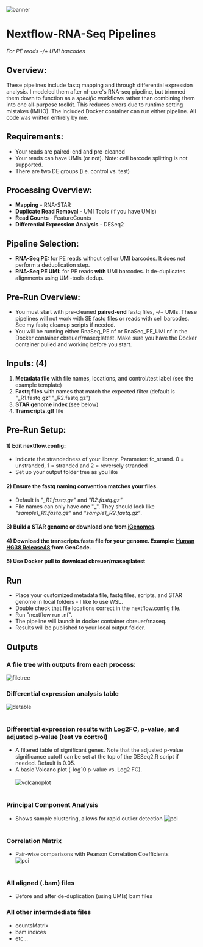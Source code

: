 <img src="./media/banner.jpg" alt="banner" /><br>
# Nextflow-RNA-Seq Pipelines
<i>For PE reads -/+ UMI barcodes</i>

## Overview:
These pipelines include fastq mapping and through differential expression analysis. I modeled them after nf-core's RNA-seq pipeline, but trimmed them down to function as a <i>specific</i> workflows rather than combining them into one all-purpose toolkit. This reduces errors due to runtime setting mistakes (IMHO). The included Docker container can run either pipeline. All code was written entirely by me.

## Requirements:
- Your reads are paired-end and pre-cleaned
- Your reads can have UMIs (or not). Note: cell barcode splitting is not supported.
- There are two DE groups (i.e. control vs. test)

## Processing Overview:
- <b>Mapping</b> - RNA-STAR<br>
- <b>Duplicate Read Removal</b> - UMI Tools (if you have UMIs)<br>
- <b>Read Counts</b> - FeatureCounts<br>
- <b>Differential Expression Analysis</b> - DESeq2

## Pipeline Selection:
- <b>RNA-Seq PE:</b> for PE reads without cell or UMI barcodes. It does <i>not</i> perform a deduplication step.
- <b>RNA-Seq PE UMI:</b> for PE reads <b>with</b> UMI barcodes. It de-duplicates alignments using UMI-tools dedup.

## Pre-Run Overview:
- You must start with pre-cleaned <b>paired-end</b> fastq files, -/+ UMIs. These pipelines will not work with SE fastq files or reads with cell barcodes. See my fastq cleanup scripts if needed.
- You will be running either RnaSeq_PE.nf or RnaSeq_PE_UMI.nf in the Docker container cbreuer/rnaseq:latest. Make sure you have the Docker container pulled and working before you start.<br>

## Inputs: (4)
1) <b>Metadata file</b> with file names, locations, and control/test label (see the example template)
2) <b>Fastq files</b> with names that match the expected filter (default is "<sample>_R1.fastq.gz" "<sample>_R2.fastq.gz")
3) <b>STAR genome index </b> (see below)
4) <b>Transcripts.gtf</b> file

## Pre-Run Setup:
#### 1) Edit nextflow.config:
- Indicate the strandedness of your library. Parameter: fc_strand. 0 = unstranded, 1 = stranded and 2 = reversely stranded
- Set up your output folder tree as you like
#### 2) Ensure the fastq naming convention matches your files. 
- Default is <i>"_R1.fastq.gz"</i> and <i>"R2.fastq.gz"</i>
- File names can only have one "_". They should look like <i>"sample1_R1.fastq.gz"</i> and <i>"sample1_R2.fastq.gz"</i>.
#### 3) Build a STAR genome or download one from [iGenomes](s3://ngi-igenomes/igenomes/Homo_sapiens/NCBI/GRCh38Decoy/Sequence/STARIndex/).
#### 4) Download the transcripts.fasta file for your genome. Example: [Human HG38 Release48](https://ftp.ebi.ac.uk/pub/databases/gencode/Gencode_human/release_48/gencode.v48.transcripts.fa.gz) from GenCode.
#### 5) Use Docker pull to download cbreuer/rnaseq:latest

## Run
- Place your customized metadata file, fastq files, scripts, and STAR genome in local folders - I like to use WSL. 
- Double check that file locations correct in the nextflow.config file.
- Run "nextflow run <yourScript>.nf". 
- The pipeline will launch in docker container cbreuer/rnaseq. 
- Results will be published to your local output folder.

## Outputs
### A file tree with outputs from each process:<br>
<img src="./media/folders.jpg" alt="filetree"/><br>

### Differential expression analysis table
 <img src="./media/devalues.jpg" alt="detable"/><br><br>

### Differential expression results with Log2FC, p-value, and adjusted p-value (test vs control)
- A filtered table of significant genes. Note that the adjusted p-value significance cutoff can be set at the top of the DESeq2.R script if needed. Default is 0.05.<br>
- A basic Volcano plot (-log10 p-value vs. Log2 FC).<br><br>
<img src="./media/volcano.jpg" alt="volcanoplot"/><br><br>

### Principal Component Analysis
- Shows sample clustering, allows for rapid outlier detection
<img src="./media/pci.jpg" alt="pci"/><br><br>

### Correlation Matrix
- Pair-wise comparisons with Pearson Correlation Coefficients<br>
<img src="./media/correlationPlot.jpg" alt="pci"/><br><br>


### All aligned (.bam) files
- Before and after de-duplication (using UMIs) bam files<br>
### All other intermdediate files<br>
- countsMatrix
- bam indices
- etc...